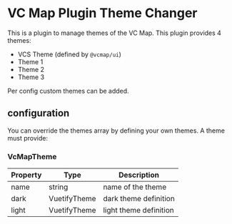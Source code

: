 # VC Map Plugin Theme Changer

This is a plugin to manage themes of the VC Map.
This plugin provides 4 themes:

- VCS Theme (defined by `@vcmap/ui`)
- Theme 1
- Theme 2
- Theme 3

Per config custom themes can be added.

## configuration

You can override the themes array by defining your own themes. A theme must provide:

### VcMapTheme

| Property | Type         | Description            |
| -------- | ------------ | ---------------------- |
| name     | string       | name of the theme      |
| dark     | VuetifyTheme | dark theme definition  |
| light    | VuetifyTheme | light theme definition |
